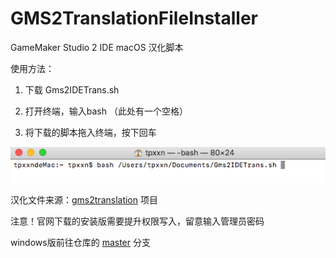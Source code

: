 # GMS2TranslationFileInstaller
 GameMaker Studio 2 IDE macOS 汉化脚本

使用方法：
1. 下载 Gms2IDETrans.sh

2. 打开终端，输入bash （此处有一个空格）

3. 将下载的脚本拖入终端，按下回车

![示例图片](https://github.com/GamemakerChina/GMS2TranslationFileInstaller/blob/macOS-sh/ex.png)

汉化文件来源：[gms2translation](https://github.com/GamemakerChina/gms2translation/tree/gh-pages) 项目

注意！官网下载的安装版需要提升权限写入，留意输入管理员密码

 windows版前往仓库的 [master](https://github.com/GamemakerChina/GMS2TranslationFileInstaller) 分支
